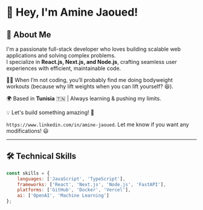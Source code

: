 # 👋 Hey, I'm Amine Jaoued!

## 🚀 About Me  
I'm a passionate full-stack developer who loves building scalable web applications and solving complex problems.  
I specialize in **React.js, Next.js, and Node.js**, crafting seamless user experiences with efficient, maintainable code.  

🏋️‍♂️ When I’m not coding, you’ll probably find me doing bodyweight workouts (because why lift weights when you can lift yourself? 😆).  

🌍 Based in **Tunisia** 🇹🇳 | Always learning & pushing my limits.  

💡 Let's build something amazing! 🚀

`https://www.linkedin.com/in/amine-jaoued`. Let me know if you want any modifications! 😃


---

## 🛠️ Technical Skills  

```js
const skills = {
    languages: ['JavaScript', 'TypeScript'],
    frameworks: ['React', 'Next.js', 'Node.js', 'FastAPI'],
    platforms: ['GitHub', 'Docker', 'Vercel'],
    ai: ['OpenAI', 'Machine Learning']
};


